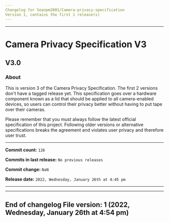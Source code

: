 ```yaml
---
Changelog for Seanpm2001/Camera-privacy-specification
Version 1, contains the first 1 release(s)
---
```


***

# Camera Privacy Specification V3

## V3.0

### About

This is version 3 of the Camera Privacy Specification. The first 2 versions don't have a tagged release yet. This specification goes over a hardware component known as a lid that should be applied to all camera-enabled devices, so users can control their privacy better without having to put tape over their cameras.

Please remember that you must always follow the latest official specification of this project. Following older versions or alternative specifications breaks the agreement and violates user privacy and therefore user trust.

***

**Commit count:** `126`

**Commits in last release:** `No previous releases`

**Commit change:** `NaN`

**Release date:** `2022, Wednesday, January 26th at 4:45 pm`

***

---
End of changelog
File version: 1 (2022, Wednesday, January 26th at 4:54 pm)
---
